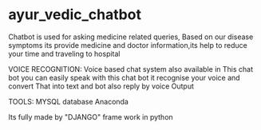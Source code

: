 # ayur_vedic_chatbot

Chatbot is used for asking medicine related queries, Based on our disease symptoms its provide medicine
and doctor information,its help to reduce your time and traveling to hospital

VOICE RECOGNITION:
       Voice based chat system also available in 
       This chat bot you can easily speak with this 
       chat bot it recognise your voice and convert
       That into text and bot also reply by voice
       Output


TOOLS:
   MYSQL database
   Anaconda 

Its fully made by "DJANGO" frame work in python 

